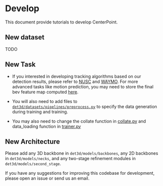 # Develop

This document provide tutorials to develop CenterPoint. 

## New dataset 

TODO

## New Task 

- If you interested in developing tracking algorithms based on our detection results, please refer to [NUSC](NUSC.md) and [WAYMO](WAYMO.md). For more advanced tasks like motion prediction, you may need to store the final bev feature map computed [here](https://github.com/tianweiy/CenterPoint/blob/1ecebf980f75cfe7f53cc52032b184192891c9b9/det3d/models/necks/rpn.py#L159). 

- You will also need to add files to [`det3d/datasets/pipelines/preprocess.py`](../det3d/datasets/pipelines/preprocess.py) to specify the data generation during training and training. 

- You may also need to change the collate function in [collate.py](https://github.com/tianweiy/CenterPoint/blob/1ecebf980f75cfe7f53cc52032b184192891c9b9/det3d/torchie/parallel/collate.py#L91) and data_loading function in [trainer.py](https://github.com/tianweiy/CenterPoint/blob/1ecebf980f75cfe7f53cc52032b184192891c9b9/det3d/torchie/trainer/trainer.py#L34) 

## New Architecture 

Please add any 3D backbone in `det3d/models/backbones`, any 2D backbones in `det3d/models/necks`, and any two-stage refinement modules in `det3d/models/second_stage`. 

If you have any suggestions for improving this codebase for development, please open an issue or send us an email. 